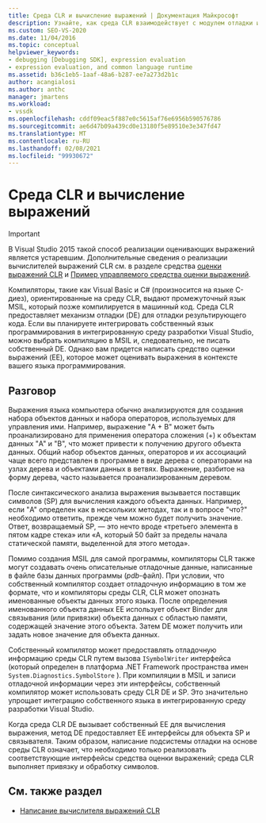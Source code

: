 ```yaml
---
title: Среда CLR и вычисление выражений | Документация Майкрософт
description: Узнайте, как среда CLR взаимодействует с модулем отладки и как интегрировать собственный язык программирования в интегрированную среду разработки Visual Studio.
ms.custom: SEO-VS-2020
ms.date: 11/04/2016
ms.topic: conceptual
helpviewer_keywords:
- debugging [Debugging SDK], expression evaluation
- expression evaluation, and common language runtime
ms.assetid: b36c1eb5-1aaf-48a6-b287-ee7a273d2b1c
author: acangialosi
ms.author: anthc
manager: jmartens
ms.workload:
- vssdk
ms.openlocfilehash: cddf09eac5f887e0c5615af76e6956b590576786
ms.sourcegitcommit: ae6d47b09a439cd0e13180f5e89510e3e347fd47
ms.translationtype: MT
ms.contentlocale: ru-RU
ms.lasthandoff: 02/08/2021
ms.locfileid: "99930672"
---
```

# <a name="common-language-runtime-and-expression-evaluation"></a>Среда CLR и вычисление выражений
> [!IMPORTANT]
> В Visual Studio 2015 такой способ реализации оценивающих выражений является устаревшим. Дополнительные сведения о реализации вычислителей выражений CLR см. в разделе средства [оценки выражений CLR](https://github.com/Microsoft/ConcordExtensibilitySamples/wiki/CLR-Expression-Evaluators) и [Пример управляемого средства оценки выражений](https://github.com/Microsoft/ConcordExtensibilitySamples/wiki/Managed-Expression-Evaluator-Sample).

 Компиляторы, такие как Visual Basic и C# (произносится на языке C-диез), ориентированные на среду CLR, выдают промежуточный язык MSIL, который позже компилируется в машинный код. Среда CLR предоставляет механизм отладки (DE) для отладки результирующего кода. Если вы планируете интегрировать собственный язык программирования в интегрированную среду разработки Visual Studio, можно выбрать компиляцию в MSIL и, следовательно, не писать собственный DE. Однако вам придется написать средство оценки выражений (EE), которое может оценивать выражения в контексте вашего языка программирования.

## <a name="discussion"></a>Разговор
 Выражения языка компьютера обычно анализируются для создания набора объектов данных и набора операторов, используемых для управления ими. Например, выражение "A + B" может быть проанализировано для применения оператора сложения (+) к объектам данных "A" и "B", что может привести к получению другого объекта данных. Общий набор объектов данных, операторов и их ассоциаций чаще всего представлен в программе в виде дерева с операторами на узлах дерева и объектами данных в ветвях. Выражение, разбитое на форму дерева, часто называется проанализированным деревом.

 После синтаксического анализа выражения вызывается поставщик символов (SP) для вычисления каждого объекта данных. Например, если "A" определен как в нескольких методах, так и в вопросе "что?" необходимо ответить, прежде чем можно будет получить значение. Ответ, возвращаемый SP, — это нечто вроде «третьего элемента в пятом кадре стека» или «A, который 50 байт за пределы начала статической памяти, выделенной для этого метода».

 Помимо создания MSIL для самой программы, компиляторы CLR также могут создавать очень описательные отладочные данные, написанные в файле базы данных программы (*pdb*-файл). При условии, что собственный компилятор создает отладочную информацию в том же формате, что и компиляторы среды CLR, CLR может опознать именованные объекты данных этого языка. После определения именованного объекта данных EE использует объект Binder для связывания (или привязки) объекта данных с областью памяти, содержащей значение этого объекта. Затем DE может получить или задать новое значение для объекта данных.

 Собственный компилятор может предоставлять отладочную информацию среды CLR путем вызова `ISymbolWriter` интерфейса (который определен в платформа .NET Framework пространства имен `System.Diagnostics.SymbolStore` ). При компиляции в MSIL и записи отладочной информации через эти интерфейсы, собственный компилятор может использовать среду CLR DE и SP. Это значительно упрощает интеграцию собственного языка в интегрированную среду разработки Visual Studio.

 Когда среда CLR DE вызывает собственный EE для вычисления выражения, метод DE предоставляет EE интерфейсы для объекта SP и связывателя. Таким образом, написание подсистемы отладки на основе среды CLR означает, что необходимо только реализовать соответствующие интерфейсы средства оценки выражений; среда CLR выполняет привязку и обработку символов.

## <a name="see-also"></a>См. также раздел
- [Написание вычислителя выражений CLR](../../extensibility/debugger/writing-a-common-language-runtime-expression-evaluator.md)
